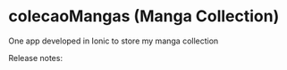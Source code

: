 # colecaoMangas (Manga Collection)
One app developed in Ionic to store my manga collection

Release notes:
